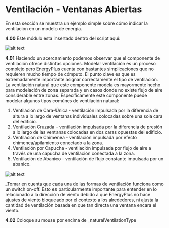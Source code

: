 # Ventilación - Ventanas Abiertas

En esta sección se muestra un ejemplo simple sobre cómo indicar la ventilación en un modelo de energía.

**4.00** Este módulo esta insertado dentro del script aquí:

![alt text](https://user-images.githubusercontent.com/44324576/52432381-96222c00-2b0a-11e9-9107-22d6dc01e8b9.png)

**4.01** Haciendo un acercamiento podemos observar que el componente de ventilación ofrece distintas opciones. Modelar ventilación es un proceso complejo pero EnergyPlus cuenta con bastantes simplicaciones que no requieren mucho tiempo de cómputo. El punto clave es que es extremadamente importante asignar correctamente el tipo de ventilación. La ventilación natural que este componente modela es mayormente hecho para modelación de zona separada y en casos donde no existe flujo de aire considerable entre zonas. Específicamente este componente puede modelar algunos tipos comúnes de ventilación natural:

  1. Ventilación de Cara-Única - ventilación impulsada por la diferencia de altura a lo largo de ventanas individuales colocadas sobre una sola cara del edificio.
  2. Ventilación Cruzada - ventilación impulsada por la diferencia de presión a lo largo de las ventanas colocadas en dos caras opuestas del edificio.
  3. Ventilación de Chimenea - ventilación impulsada por efecto chimenea/apilamiento conectado a la zona.
  4. Ventilación por Capucha - ventilación impulsada por flujo de aire a través de una capucha de ventilación conectada a la zona.
  5. Ventilación de Abanico -  ventilación de flujo constante impulsada por un abanico.
  
  ![alt text](https://user-images.githubusercontent.com/44324576/52433831-47769100-2b0e-11e9-90d8-bb75513e89b4.png)

_Tomar en cuenta que cada una de las formas de ventilación funciona como un switch on-off. Esto es particularmente importante para entender en lo relacionado a la dirección de viento debido a que EnergyPlus no hace ajustes de viento bloqueado por el contexto a los alrededores, ni ajusta la cantidad de ventilación basada en que tan directa una ventana encara el viento.

**4.02** Coloque su mouse por encima de _naturalVentilationType

